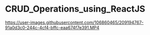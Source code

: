 # CRUD_Operations_using_ReactJS

https://user-images.githubusercontent.com/106860465/209194767-91a0d3c0-244c-4cf4-bffc-eaa674f7e391.MP4

